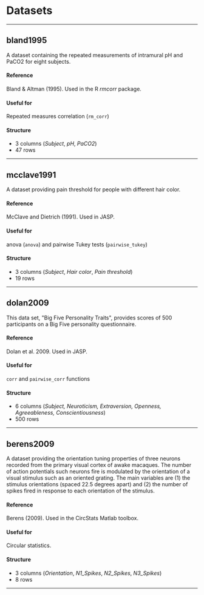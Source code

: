 # Datasets

**********************************************************

## bland1995
A dataset containing the repeated measurements of intramural pH and PaCO2 for eight subjects.

#### Reference
Bland & Altman (1995). Used in the R *rmcorr* package.

#### Useful for
Repeated measures correlation (`rm_corr`)

#### Structure
- 3 columns (*Subject*, *pH*, *PaCO2*)
- 47 rows

**********************************************************

## mcclave1991
A dataset providing pain threshold for people with different hair color.

#### Reference
McClave and Dietrich (1991). Used in JASP.

#### Useful for
anova (`anova`) and pairwise Tukey tests (`pairwise_tukey`)

#### Structure
- 3 columns (*Subject*, *Hair color*, *Pain threshold*)
- 19 rows

**********************************************************

## dolan2009
This data set, "Big Five Personality Traits", provides scores of 500 participants on a Big Five personality questionnaire.

#### Reference
Dolan et al. 2009. Used in JASP.

#### Useful for
`corr` and `pairwise_corr` functions

#### Structure
- 6 columns (*Subject, Neuroticism, Extraversion, Openness, Agreeableness, Conscientiousness*)
- 500 rows

**********************************************************

## berens2009
A dataset providing the orientation tuning properties of three neurons recorded from the primary visual cortex of awake macaques. The number of action potentials such neurons fire is modulated by the orientation of a visual stimulus such as an oriented grating.  The main variables are (1) the stimulus orientations (spaced 22.5 degrees apart) and (2) the number of spikes fired in response to each orientation of the stimulus.

#### Reference
Berens (2009). Used in the CircStats Matlab toolbox.

#### Useful for
Circular statistics.

#### Structure
- 3 columns (*Orientation*, *N1_Spikes*, *N2_Spikes*, *N3_Spikes*)
- 8 rows

**********************************************************
